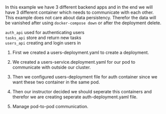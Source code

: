 In this example we have 3 different backend apps and in the end we will have 3 different container which needs to communicate with each other. This example does not care about data persistency. Therefor the data will be vanished after using `docker-compose down` or after the deployment delete.

`auth_api` used for authenticating users  
`tasks_api` store and return new tasks  
`users_api` creating and login users in

1) First we created a users-deployment.yaml to create a deployment.

2) We created a users-service.deployment.yaml for our pod to communicate with outside our cluster.

3) Then we configured users-deployment file for auth container since we want these two container in the same pod.

4) Then our instructor decided we should seperate this containers and therefor we are creating seperate auth-deployment.yaml file.

5) Manage pod-to-pod communication.